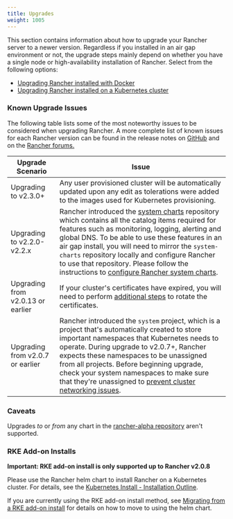 ```yaml
---
title: Upgrades
weight: 1005
---
```

This section contains information about how to upgrade your Rancher server to a newer version. Regardless if you installed in an air gap environment or not, the upgrade steps mainly depend on whether you have a single node or high-availability installation of Rancher. Select from the following options:

- [Upgrading Rancher installed with Docker]({{<baseurl>}}/rancher/v2.0.x-v2.4.x/en/upgrades/upgrades/single-node/)
- [Upgrading Rancher installed on a Kubernetes cluster]({{<baseurl>}}/rancher/v2.0.x-v2.4.x/en/upgrades/upgrades/ha/)

### Known Upgrade Issues

The following table lists some of the most noteworthy issues to be considered when upgrading Rancher. A more complete list of known issues for each Rancher version can be found in the release notes on [GitHub](https://github.com/rancher/rancher/releases) and on the [Rancher forums.](https://forums.rancher.com/c/announcements/12)

Upgrade Scenario | Issue
---|---
Upgrading to v2.3.0+ | Any user provisioned cluster will be automatically updated upon any edit as tolerations were added to the images used for Kubernetes provisioning.
Upgrading to v2.2.0-v2.2.x | Rancher introduced the [system charts](https://github.com/rancher/system-charts) repository which contains all the catalog items required for features such as monitoring, logging, alerting and global DNS. To be able to use these features in an air gap install, you will need to mirror the `system-charts` repository locally and configure Rancher to use that repository. Please follow the instructions to [configure Rancher system charts]({{<baseurl>}}/rancher/v2.0.x-v2.4.x/en/installation/options/local-system-charts/#setting-up-system-charts-for-rancher-prior-to-v2-3-0).
Upgrading from v2.0.13 or earlier  | If your cluster's certificates have expired, you will need to perform [additional steps]({{<baseurl>}}/rancher/v2.0.x-v2.4.x/en/cluster-admin/certificate-rotation/#rotating-expired-certificates-after-upgrading-older-rancher-versions) to rotate the certificates.
Upgrading from v2.0.7 or earlier | Rancher introduced the `system` project, which is a project that's automatically created to store important namespaces that Kubernetes needs to operate. During upgrade to v2.0.7+, Rancher expects these namespaces to be unassigned from all projects. Before beginning upgrade, check your system namespaces to make sure that they're unassigned to [prevent cluster networking issues]({{<baseurl>}}/rancher/v2.0.x-v2.4.x/en/upgrades/upgrades/namespace-migration/#preventing-cluster-networking-issues).

### Caveats
Upgrades _to_ or _from_ any chart in the [rancher-alpha repository]({{<baseurl>}}/rancher/v2.0.x-v2.4.x/en/installation/options/server-tags/#helm-chart-repositories/) aren't supported.

### RKE Add-on Installs

**Important: RKE add-on install is only supported up to Rancher v2.0.8**

Please use the Rancher helm chart to install Rancher on a Kubernetes cluster. For details, see the [Kubernetes Install - Installation Outline]({{<baseurl>}}/rancher/v2.0.x-v2.4.x/en/installation/k8s-install/#installation-outline).

If you are currently using the RKE add-on install method, see [Migrating from a RKE add-on install]({{<baseurl>}}/rancher/v2.0.x-v2.4.x/en/upgrades/upgrades/migrating-from-rke-add-on/) for details on how to move to using the helm chart.
